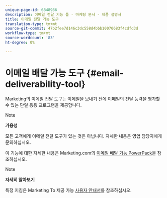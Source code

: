 ```yaml
---
unique-page-id: 6848986
description: 이메일 전달 기능 툴 - 마케팅 문서 - 제품 설명서
title: 이메일 전달 가능 도구
translation-type: tm+mt
source-git-commit: 47b2fee7d146c3dc558d4bbb10070683f4cdfd3d
workflow-type: tm+mt
source-wordcount: '83'
ht-degree: 0%

---
```



# 이메일 배달 가능 도구 {#email-deliverability-tool}

Marketing의 이메일 전달 도구는 이메일을 보내기 전에 이메일의 전달 능력을 평가할 수 있는 단일 응용 프로그램을 제공합니다.

>[!NOTE]
>
>**가용성**
>
>모든 고객에게 이메일 전달 도구가 있는 것은 아닙니다. 자세한 내용은 영업 담당자에게 문의하십시오.

이 기능에 대한 자세한 내용은 Marketing.com의 [이메일 배달 가능 PowerPack](https://www.marketo.com/software/email-marketing/email-deliverability/deliverability-packages/)을 참조하십시오.

>[!NOTE]
>
>**자세히 알아보기**
>
>특정 지침은 Marketing To 제공 가능 [사용자 안내서](https://250ok.com/guides/marketo/)를 참조하십시오.

